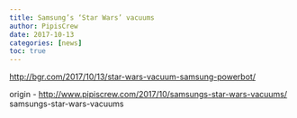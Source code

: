 ```yaml
---
title: Samsung’s ‘Star Wars’ vacuums
author: PipisCrew
date: 2017-10-13
categories: [news]
toc: true
---
```


http://bgr.com/2017/10/13/star-wars-vacuum-samsung-powerbot/

origin - http://www.pipiscrew.com/2017/10/samsungs-star-wars-vacuums/ samsungs-star-wars-vacuums